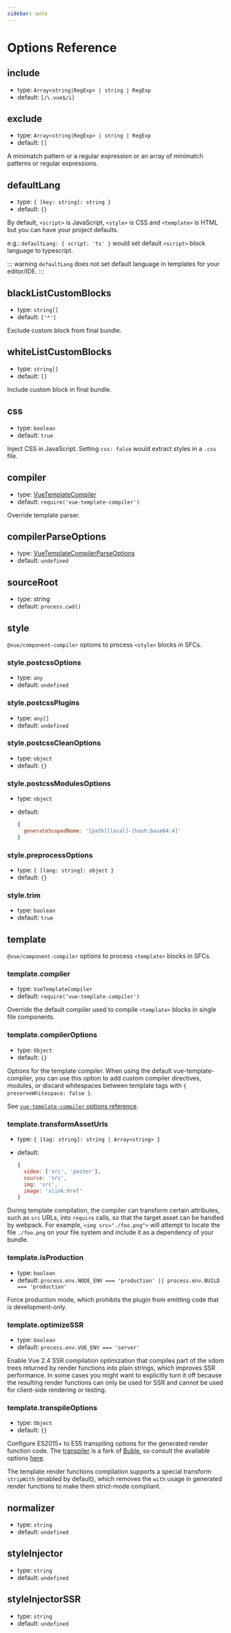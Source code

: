 ```yaml
---
sidebar: auto
---
```

# Options Reference

## include

- type: `Array<string|RegExp> | string | RegExp`
- default: `[/\.vue$/i]`

## exclude

- type: `Array<string|RegExp> | string | RegExp`
- default: `[]`

A minimatch pattern or a regular expression or an array of minimatch patterns or regular expressions.

## defaultLang

- type: `{ [key: string]: string }`
- default: `{}`

By default, `<script>` is JavaScript, `<style>` is CSS and `<template>` is HTML but you can have your project defaults.

e.g.: `defaultLang: { script: 'ts' }` would set default `<script>` block language to typescript.

::: warning
`defaultLang` does not set default language in templates for your editor/IDE.
:::

## blackListCustomBlocks

- type: `string[]`
- default: `['*']`

Exclude custom block from final bundle.

## whiteListCustomBlocks

- type: `string[]`
- default: `[]`

Include custom block in final bundle.

## css

- type: `boolean`
- default: `true`

Inject CSS in JavaScript. Setting `css: false` would extract styles in a `.css` file.

## compiler

- type: [VueTemplateCompiler](https://github.com/vuejs/component-compiler-utils#parseparseoptions-sfcdescriptor)
- default: `require('vue-template-compiler')`

Override template parser.

## compilerParseOptions

- type: [VueTemplateCompilerParseOptions](https://github.com/vuejs/component-compiler-utils#parseparseoptions-sfcdescriptor)
- default: `undefined`

## sourceRoot

- type: string
- default: `process.cwd()`

## style

`@vue/component-compiler` options to process `<style>` blocks in SFCs.

### style.postcssOptions

- type: `any`
- default: `undefined`

### style.postcssPlugins

- type: `any[]`
- default: `undefined`

### style.postcssCleanOptions

- type: `object`
- default: `{}`

### style.postcssModulesOptions

- type: `object`
- default:

  ``` js
  { 
    generateScopedName: '[path][local]-[hash:base64:4]' 
  }
  ```

### style.preprocessOptions

- type: `{ [lang: string]: object }`
- default: `{}`

### style.trim

- type: `boolean`
- default: `true`

## template

`@vue/component-compiler` options to process `<template>` blocks in SFCs.

### template.compiler

- type: `VueTemplateCompiler`
- default: `require('vue-template-compiler')`

Override the default compiler used to compile `<template>` blocks in single file components.

### template.compilerOptions

- type: `Object`
- default: `{}`

Options for the template compiler. When using the default vue-template-compiler, you can use this option to add custom compiler directives, modules, or discard whitespaces between template tags with `{ preserveWhitespace: false }`.

See [`vue-template-compiler` options reference](https://github.com/vuejs/vue/tree/dev/packages/vue-template-compiler#options).

### template.transformAssetUrls

- type: `{ [tag: string]: string | Array<string> }`
- default:

  ``` js
  {
    video: ['src', 'poster'],
    source: 'src',
    img: 'src',
    image: 'xlink:href'
  }
  ```

During template compilation, the compiler can transform certain attributes, such as `src` URLs, into `require` calls, so that the target asset can be handled by webpack. For example, `<img src="./foo.png">` will attempt to locate the file `./foo.png` on your file system and include it as a dependency of your bundle.

### template.isProduction

- type: `boolean`
- default: `process.env.NODE_ENV === 'production' || process.env.BUILD === 'production'`

Force production mode, which prohibits the plugin from emitting code that is development-only.

### template.optimizeSSR

- type: `boolean`
- default: `process.env.VUE_ENV === 'server'`

Enable Vue 2.4 SSR compilation optimization that compiles part of the vdom trees returned by render functions into plain strings, which improves SSR performance. In some cases you might want to explicitly turn it off because the resulting render functions can only be used for SSR and cannot be used for client-side rendering or testing.

### template.transpileOptions

- type: `Object`
- default: `{}`

Configure ES2015+ to ES5 transpiling options for the generated render function code. The [transpiler](https://github.com/vuejs/vue-template-es2015-compiler) is a fork of [Buble](https://github.com/Rich-Harris/buble), so consult the available options [here](https://buble.surge.sh/guide/#using-the-javascript-api).

The template render functions compilation supports a special transform `stripWith` (enabled by default), which removes the `with` usage in generated render functions to make them strict-mode compliant.

## normalizer

- type: `string`
- default: `undefined`

## styleInjector

- type: `string`
- default: `undefined`

## styleInjectorSSR

- type: `string`
- default: `undefined`
